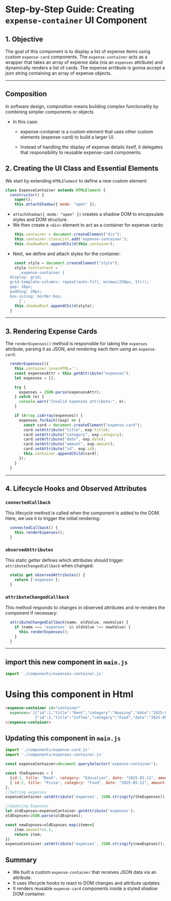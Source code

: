 
# Step-by-Step Guide: Creating `expense-container` UI Component

## 1. Objective

The goal of this component is to display a list of expense items using custom `expense-card` components. The `expense-container` acts as a wrapper that takes an array of expense data (via an `expenses` attribute) and dynamically renders a list of cards.
The expense arrtibute is gonna accept a json string containing an array of expense objects.

---
## Composition
In software design, composition means building complex functionality by combining simpler components or objects
- In this case:

  - expense-container is a custom element that uses other custom elements (expense-card) to build a larger UI.

  - Instead of handling the display of expense details itself, it delegates that responsibility to reusable expense-card components.

## 2. Creating the UI Class and Essential Elements

We start by extending `HTMLElement` to define a new custom element:

```js
class ExpenseContainer extends HTMLElement {
  constructor() {
    super();
    this.attachShadow({ mode: "open" });
```

- `attachShadow({ mode: "open" })` creates a shadow DOM to encapsulate styles and DOM structure.
- We then create a `<div>` element to act as a container for expense cards:

```js
    this.container = document.createElement("div");
    this.container.classList.add('expense-container');
    this.shadowRoot.appendChild(this.container);
```

- Next, we define and attach styles for the container:

```js
    const style = document.createElement("style");
    style.textContent = `
      .expense-container {
  display: grid;
  grid-template-columns: repeat(auto-fill, minmax(250px, 1fr));
  gap: 16px;
  padding: 20px;
  box-sizing: border-box;
      }`;
    this.shadowRoot.appendChild(style);
  }
```

---

## 3. Rendering Expense Cards

The `renderExpenses()` method is responsible for taking the `expenses` attribute, parsing it as JSON, and rendering each item using an `expense-card`:

```js
  renderExpenses(){
    this.container.innerHTML='';
    const expensesAttr = this.getAttribute("expenses");
    let expenses = [];

    try {
      expenses = JSON.parse(expensesAttr);
    } catch (e) {
      console.warn("Invalid expenses attribute:", e);
    }

    if (Array.isArray(expenses)) {
      expenses.forEach((exp) => {
        const card = document.createElement("expense-card");
        card.setAttribute("title", exp.title);
        card.setAttribute("category", exp.category);
        card.setAttribute("date", exp.date);
        card.setAttribute("amount", exp.amount);
        card.setAttribute("id", exp.id);
        this.container.appendChild(card);
      });
    }
  }
```

---

## 4. Lifecycle Hooks and Observed Attributes

### `connectedCallback`

This lifecycle method is called when the component is added to the DOM. Here, we use it to trigger the initial rendering:

```js
  connectedCallback() {
    this.renderExpenses();
  }
```

### `observedAttributes`

This static getter defines which attributes should trigger `attributeChangedCallback` when changed:

```js
  static get observedAttributes() {
    return ['expenses'];
  }
```

### `attributeChangedCallback`

This method responds to changes in observed attributes and re-renders the component if necessary:

```js
  attributeChangedCallback(name, oldValue, newValue) {
    if (name === 'expenses' && oldValue !== newValue) {
      this.renderExpenses();
    }
  }
```

---
## import this new component in `main.js`
```js
import './components/expenses-container.js'
```
# Using this component in Html


```html
<expense-container id="container"
  expenses='[{"id":1,"title":"Rent","category":"Housing","date":"2025-05-01","amount":1200},
             {"id":2,"title":"Coffee","category":"Food","date":"2025-05-10","amount":4.5}]'>
</expense-container>
```

## Updating this component in `main.js`
```js
import './components/expense-card.js'
import './components/expenses-container.js'

const expenseContainer=document.querySelector('expense-container');

const theExpenses = [
  {id:1, title: "Book", category: "Education", date: "2025-05-11", amount: 15.99 },
  { id:2, title: "Pizza", category: "Food", date: "2025-05-11", amount: 22.5 }
];
//Setting expenses
expenseContainer.setAttribute('expenses', JSON.stringify(theExpenses));

//Updating Expenses
let oldExpnses=expenseContainer.getAttribute('expenses');
oldExpnses=JSON.parse(oldExpnses);

const newExpnses=oldExpnses.map(item=>{
    item.amount*=1.1;
    return item;
})
expenseContainer.setAttribute('expenses', JSON.stringify(newExpnses));

```

## Summary

- We built a custom `expense-container` that receives JSON data via an attribute.
- It uses lifecycle hooks to react to DOM changes and attribute updates.
- It renders reusable `expense-card` components inside a styled shadow DOM container.
